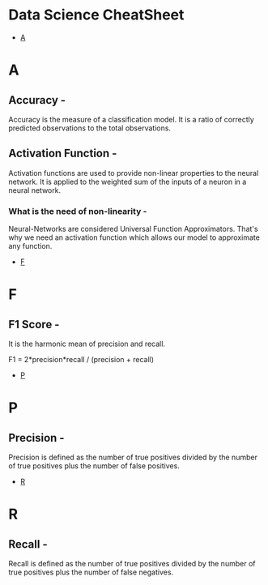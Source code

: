 # Data Science CheatSheet

* [A](#a)

# A

## Accuracy - 
Accuracy is the measure of a classification model. It is a ratio of correctly predicted observations to the total observations.

## Activation Function -
Activation functions are used to provide non-linear properties to the neural network. It is applied to the weighted sum of the inputs of a neuron in a neural network.

### What is the need of non-linearity - 
Neural-Networks are considered Universal Function Approximators. That's why we need an activation function which allows our model to approximate any function.

* [F](#f)


# F

## F1 Score - 
It is the harmonic mean of precision and recall.

F1 = 2\*precision\*recall / (precision + recall)

* [P](#p)


# P

## Precision - 
Precision is defined as the number of true positives divided by the number of true positives plus the number of false positives.

* [R](#r)


# R

## Recall - 
Recall is defined as the number of true positives divided by the number of true positives plus the number of false negatives.
